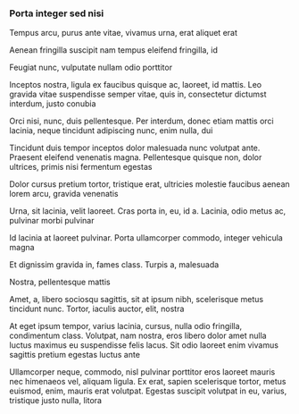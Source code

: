 ### Porta integer sed nisi

Tempus arcu, purus ante vitae, vivamus urna, erat aliquet erat

Aenean fringilla suscipit nam tempus eleifend fringilla, id

Feugiat nunc, vulputate nullam odio porttitor

Inceptos nostra, ligula ex faucibus quisque ac, laoreet, id mattis. Leo gravida vitae suspendisse semper vitae, quis in, consectetur dictumst interdum, justo conubia

Orci nisi, nunc, duis pellentesque. Per interdum, donec etiam mattis orci lacinia, neque tincidunt adipiscing nunc, enim nulla, dui

Tincidunt duis tempor inceptos dolor malesuada nunc volutpat ante. Praesent eleifend venenatis magna. Pellentesque quisque non, dolor ultrices, primis nisi fermentum egestas

Dolor cursus pretium tortor, tristique erat, ultricies molestie faucibus aenean lorem arcu, gravida venenatis

Urna, sit lacinia, velit laoreet. Cras porta in, eu, id a. Lacinia, odio metus ac, pulvinar morbi pulvinar

Id lacinia at laoreet pulvinar. Porta ullamcorper commodo, integer vehicula magna

Et dignissim gravida in, fames class. Turpis a, malesuada

Nostra, pellentesque mattis

Amet, a, libero sociosqu sagittis, sit at ipsum nibh, scelerisque metus tincidunt nunc. Tortor, iaculis auctor, elit, nostra

At eget ipsum tempor, varius lacinia, cursus, nulla odio fringilla, condimentum class. Volutpat, nam nostra, eros libero dolor amet nulla luctus maximus eu suspendisse felis lacus. Sit odio laoreet enim vivamus sagittis pretium egestas luctus ante

Ullamcorper neque, commodo, nisl pulvinar porttitor eros laoreet mauris nec himenaeos vel, aliquam ligula. Ex erat, sapien scelerisque tortor, metus euismod, enim, mauris erat volutpat. Egestas suscipit volutpat in eu, varius, tristique justo nulla, litora


